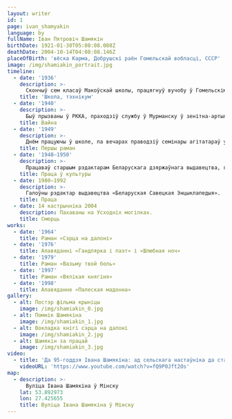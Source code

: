 ```yaml
---
layout: writer
id: 1
page: ivan_shamyakin
language: by
fullName: Іван Пятровіч Шамякін
birthDate: 1921-01-30T05:08:08.088Z
deathDate: 2004-10-14T04:08:08.146Z
placeOfBirth: 'вёска Карма, Добрушскі раён Гомельскай вобласці, СССР'
image: /img/shamiakin_portrait.jpg
timeline:
  - date: '1936'
    description: >-
      Скончыў сем класаў Макоўскай школы, працягнуў вучобу ў Гомельскім тэхнікуме будаўнічых матэрыялаў. Пасля заканчэння тэхнікума працаваў тэхнікам-тэхнолагам цаглянага завода ў Беластоку. Яшчэ ў тэхнікуме пачаў пісаць вершы, удзельнічаў у пасяджэннях літаратурнага аб'яднання пры газеце " Гомельская праўда».
    title: 'Школа, тэхнікум'
  - date: '1940'
    description: >-
      Быў прызваны ў РККА, праходзіў службу ў Мурманску ў зенітна-артылерыйскай частцы, у 1944 перадыслакаваны ў Польшчу, прымаў удзел у Вісла-Одэрскай аперацыі і ў Берлінскай наступальнай аперацыі ў складзе пражэктарнай роты 16.04.1945. У час Вялікай Айчыннай вайны камандзір гарматнага разліку, камсорг дывізіёна.  
    title: Вайна
  - date: '1949'
    description: >-
      Днём працуючы ў школе, па вечарах праводзіў семінары агітатараў у калгасе. Збіраў матэрыял для рамана аб беларускіх партызанах «Глыбокая плынь».
    title: Першы раман
  - date: '1948—1950'
    description: >-
      Працаваў старшым рэдактарам Беларускага дзяржаўнага выдавецтва, галоўным рэдактарам альманаха «Савецкая Айчына». З 1954 года шмат гадоў працаваў намеснікам старшыні праўлення Саюза пісьменнікаў БССР.
    title: Праца ў культуры
  - date: 1980—1992
    description: >-
      Галоўны рэдактар выдавецтва «Беларуская Савецкая Энцыклапедыя».
    title: Праца
  - date: 14 кастрычніка 2004
    description: Пахаваны на Усходніх могілках.
    title: Смерць
works:
  - date: '1964'
    title: Раман «Сэрца на далоні»
  - date: '1976'
    title: Апавяданні «Гандлярка і паэт» і «Шлюбная ноч»
  - date: '1979'
    title: Раман «Вазьму твой боль»
  - date: '1997'
    title: Раман «Вялікая княгіня»
  - date: '1998'
    title: Апавяданне «Палеская мадонна»
gallery:
  - alt: Постэр фільма крыніцы
    image: /img/shamiakin_0.jpg
  - alt: Помнік Шамякіна
    image: /img/shamiakin_1.jpg
  - alt: Вокладка кнігі сэрца на далоні
    image: /img/shamiakin_2.jpg
  - alt: Шамякін за працай
    image: /img/shamiakin_3.jpg
video:
  - title: 'Да 95-годдзя Івана Шамякіна: ад сельскага настаўніка да старшыні Вярхоўнага Савета БССР'
    videoURL: 'https://www.youtube.com/watch?v=fQ9P0Jft2Os'
map:
  - description: >-
      Вуліца Івана Шамякіна ў Мінску
    lat: 53.892973
    lon: 27.425655
    title: Вуліца Івана Шамякіна ў Мінску
---
```


